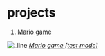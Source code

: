 # projects

1. <a href="Mario_game/index.html"> Mario game</a>
 
 
 
 
 
![_line](https://user-images.githubusercontent.com/36503465/37870342-6a88b43a-2fdc-11e8-8e78-4fc319b3ba95.png)
*<a href="Mario_game_[test_mode]/index.html"> Mario game [test mode]</a>*


